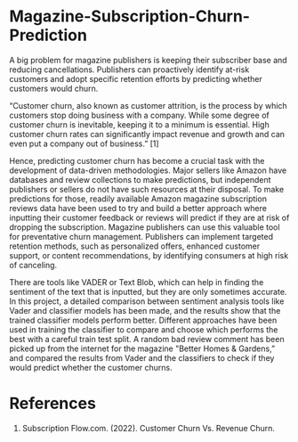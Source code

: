 # Magazine-Subscription-Churn-Prediction


A big problem for magazine publishers is keeping their subscriber base and reducing cancellations. Publishers can proactively identify at-risk customers and adopt specific retention efforts by predicting whether customers would churn.

“Customer churn, also known as customer attrition, is the process by which customers stop doing business with a company. While some degree of customer churn is inevitable, keeping it to a minimum is essential. High customer churn rates can significantly impact revenue and growth and can even put a company out of business.” [1]

Hence, predicting customer churn has become a crucial task with the development of data-driven methodologies. Major sellers like Amazon have databases and review collections to make predictions, but independent publishers or sellers do not have such resources at their disposal. To make predictions for those, readily available Amazon magazine subscription reviews data have been used to try and build a better approach where inputting their customer feedback or reviews will predict if they are at risk of dropping the subscription. Magazine publishers can use this valuable tool for preventative churn management. Publishers can implement targeted retention methods, such as personalized offers, enhanced customer support, or content recommendations, by identifying consumers at high risk of canceling.

There are tools like VADER or Text Blob, which can help in finding the sentiment of the text that is inputted, but they are only sometimes accurate. In this project, a detailed comparison between sentiment analysis tools like Vader and classifier models has been made, and the results show that the trained classifier models perform better. Different approaches have been used in training the classifier to compare and choose which performs the best with a careful train test split. A random bad review comment has been picked up from the internet for the magazine
"Better Homes & Gardens,” and compared the results from Vader and the classifiers to check if they would predict whether the customer churns.

# References

1. Subscription Flow.com. (2022). Customer Churn Vs. Revenue Churn.
